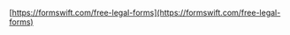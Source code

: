 


[https://formswift.com/free-legal-forms](https://formswift.com/free-legal-forms)
<!--stackedit_data:
eyJoaXN0b3J5IjpbMzQxNjU0OTExXX0=
-->